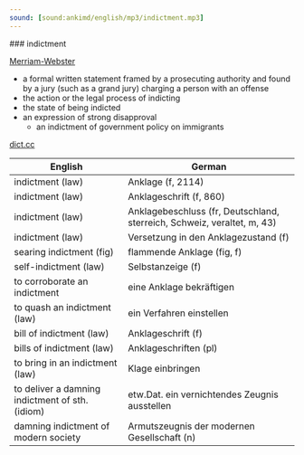 ```yaml
---
sound: [sound:ankimd/english/mp3/indictment.mp3]
---
```


\### indictment

[Merriam-Webster](https://www.merriam-webster.com/dictionary/indictment)

- a formal written statement framed by a prosecuting authority and found by a jury (such as a grand jury) charging a person with an offense
- the action or the legal process of indicting
- the state of being indicted
- an expression of strong disapproval
    - an indictment of government policy on immigrants

[dict.cc](https://www.dict.cc/indictment)

| English        | German       |
| -------------- | ------------ |
| indictment (law) | Anklage (f, 2114) |
| indictment (law) | Anklageschrift (f, 860) |
| indictment (law) | Anklagebeschluss (fr, Deutschland, sterreich, Schweiz, veraltet, m, 43) |
| indictment (law) | Versetzung in den Anklagezustand (f) |
| searing indictment (fig) | flammende Anklage (fig, f) |
| self-indictment (law) | Selbstanzeige (f) |
| to corroborate an indictment | eine Anklage bekräftigen |
| to quash an indictment (law) | ein Verfahren einstellen |
| bill of indictment (law) | Anklageschrift (f) |
| bills of indictment (law) | Anklageschriften (pl) |
| to bring in an indictment (law) | Klage einbringen |
| to deliver a damning indictment of sth. (idiom) | etw.Dat. ein vernichtendes Zeugnis ausstellen |
| damning indictment of modern society | Armutszeugnis der modernen Gesellschaft (n) |
